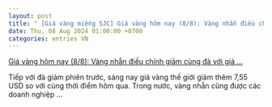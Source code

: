 ```yaml
---
layout: post
title: " [Giá vàng miếng SJC] Giá vàng hôm nay (8/8): Vàng nhẫn điều chỉnh giảm cùng đà với giá ..."
date: Thu, 08 Aug 2024 01:00:00 +0700
categories: entries VN
---
```

[Giá vàng hôm nay (8/8): Vàng nhẫn điều chỉnh giảm cùng đà với giá ...](https://thoibaotaichinhvietnam.vn/gia-vang-hom-nay-88-vang-nhan-dieu-chinh-giam-cung-da-voi-gia-vang-the-gioi-156655.html)

Tiếp với đà giảm phiên trước, sáng nay giá vàng thế giới giảm thêm 7,55 USD so với cùng thời điểm hôm qua. Trong nước, vàng nhẫn cũng được các doanh nghiệp ...

